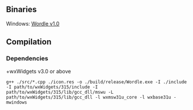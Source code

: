 
## Binaries
Windows: [Wordle v1.0](https://github.com/AC17dollars/cpp-wordle-clone/releases/tag/v1.0)

## Compilation

### Dependencies

+wxWidgets v3.0 or above

```
g++ ./src/*.cpp ./icon.res -o ./build/release/Wordle.exe -I ./include -I path/to/wxWidgets/315/include -I path/to/wxWidgets/315/lib/gcc_dll/mswu -L path/to/wxWidgets/315/lib/gcc_dll -l wxmsw31u_core -l wxbase31u -mwindows
```
